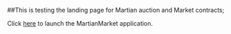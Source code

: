 ##This is testing the landing page for Martian auction and Market contracts;

Click [here](frontend/index.html) to launch the MartianMarket application.
